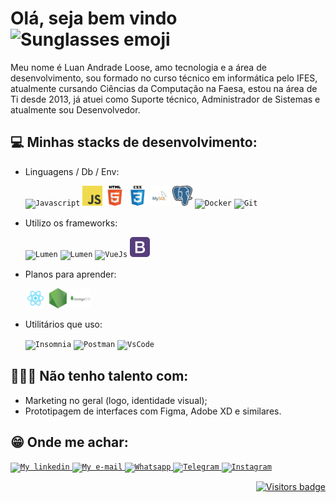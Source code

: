 # Olá, seja bem vindo <img width="30" src="https://emojis.slackmojis.com/emojis/images/1531849430/4246/blob-sunglasses.gif?1531849430" alt="Sunglasses emoji" />

Meu nome é Luan Andrade Loose, amo tecnologia e a área de desenvolvimento, sou formado no curso técnico em informática pelo IFES, atualmente cursando Ciências da Computação na Faesa, estou na área de Ti desde 2013, já atuei como Suporte técnico, Administrador de Sistemas e  atualmente sou Desenvolvedor.


## 💻 Minhas stacks de desenvolvimento:

* Linguagens / Db / Env:

   <code><img height="32" src="https://www.flaticon.com/svg/static/icons/svg/919/919830.svg" alt="Javascript"/></code>
<code><img height="32" src="https://raw.githubusercontent.com/github/explore/80688e429a7d4ef2fca1e82350fe8e3517d3494d/topics/javascript/javascript.png" alt="Javascript"/></code>
<code><img height="32" src="https://raw.githubusercontent.com/github/explore/80688e429a7d4ef2fca1e82350fe8e3517d3494d/topics/html/html.png" alt="HTML5"/></code>
<code><img height="32" src="https://raw.githubusercontent.com/github/explore/80688e429a7d4ef2fca1e82350fe8e3517d3494d/topics/css/css.png" alt="CSS"/></code>
<code><img height="32" src="https://raw.githubusercontent.com/github/explore/80688e429a7d4ef2fca1e82350fe8e3517d3494d/topics/mysql/mysql.png" alt="MySQL"/></code>
<code><img height="32" src="https://raw.githubusercontent.com/github/explore/80688e429a7d4ef2fca1e82350fe8e3517d3494d/topics/postgresql/postgresql.png" alt="PostegreSQL"/></code>
<code><img height="32" src="https://cdn.worldvectorlogo.com/logos/docker.svg" alt="Docker"/></code>
<code><img height="32" src="https://cdn.worldvectorlogo.com/logos/git-icon.svg" alt="Git"/></code>

* Utilizo os frameworks:

   <code><img height="32" src="https://cdn4.iconfinder.com/data/icons/logos-3/256/laravel-512.png" alt="Lumen"/></code>
<code><img height="32" src="https://cdn.worldvectorlogo.com/logos/lumen-1.svg" alt="Lumen"/></code>
<code><img height="32" src="https://vuejs.org/images/logo.png" alt="VueJs"/></code>
<code><img height="32" src="https://raw.githubusercontent.com/github/explore/80688e429a7d4ef2fca1e82350fe8e3517d3494d/topics/bootstrap/bootstrap.png" alt="Bootstrap"/></code>

* Planos para aprender:

   <code><img height="32" src="https://raw.githubusercontent.com/github/explore/80688e429a7d4ef2fca1e82350fe8e3517d3494d/topics/react/react.png" alt="React"/></code>
<code><img height="32" src="https://raw.githubusercontent.com/github/explore/80688e429a7d4ef2fca1e82350fe8e3517d3494d/topics/nodejs/nodejs.png" alt="Nodejs"/></code>
<code><img height="32" src="https://raw.githubusercontent.com/github/explore/80688e429a7d4ef2fca1e82350fe8e3517d3494d/topics/mongodb/mongodb.png" alt="MongoDB"/></code>


* Utilitários que uso:

   <code><img height="32" src="https://dashboard.snapcraft.io/site_media/appmedia/2018/04/twitter-card-icon.png" alt="Insomnia"/></code>
<code><img height="32" src="https://user-images.githubusercontent.com/2676579/34940598-17cc20f0-f9be-11e7-8c6d-f0190d502d64.png" alt="Postman"/></code>
<code><img height="32" src="https://www.flaticon.com/svg/static/icons/svg/906/906324.svg" alt="VsCode"/></code>

## 🤦🏻‍♂️ Não tenho talento com:
 - Marketing no geral (logo, identidade visual);
 - Prototipagem de interfaces com Figma, Adobe XD e similares.
 
## 😁 Onde me achar:

<a href="https://www.linkedin.com/in/luanloose/">
  <code><img alt="My linkedin" width="30" src="https://www.flaticon.com/svg/static/icons/svg/174/174857.svg" /></code>
</a>

<a href="mailto:luanloose4.0@gmail.com">
  <code><img alt="My e-mail" width="30" src="https://www.flaticon.com/svg/static/icons/svg/732/732200.svg" /></code>
</a>

<a href="https://wa.me/5527998040466">
  <code><img alt="Whatsapp" width="30" src="https://www.flaticon.com/svg/vstatic/svg/1384/1384055.svg?token=exp=1611023287~hmac=82b30e79d51817b839fc525c8cc19503" /></code>
</a>

<a href="https://t.me/luanloose">
  <code><img alt="Telegram" width="30" src="https://www.flaticon.com/svg/vstatic/svg/2111/2111644.svg?token=exp=1611023559~hmac=a61249cf513b4c84bc86d879b46c3981" /></code>
</a>

<a href="https://www.instagram.com/luanloose/?hl=pt-br">
  <code><img alt="Instagram" width="30" src="https://www.flaticon.com/svg/vstatic/svg/174/174855.svg?token=exp=1611023627~hmac=08608355dd60c17ea551d7c049696f83" /></code>
</a>

<p align="right">
  <a href="https://badges.pufler.dev">
      <img src="https://badges.pufler.dev/visits/luanloose/luanloose" alt="Visitors badge" />
   </a>
</p>

